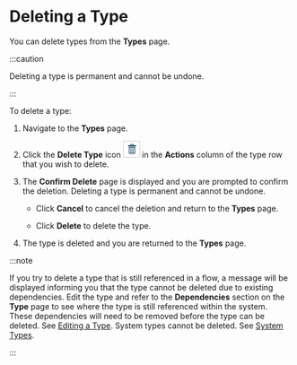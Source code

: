 # Deleting a Type

<head>
  <meta name="guidename" content="Flow"/>
  <meta name="context" content="GUID-6d68d0b3-00ee-4bc9-a02a-a87ac54aaaf3"/>
</head>


You can delete types from the **Types** page.

:::caution

Deleting a type is permanent and cannot be undone.

:::

To delete a type:

1.  Navigate to the **Types** page.
2.  Click the **Delete Type** icon ![Delete Type](../Images/img-flo-Action_Delete_e55ced0f-3cf6-4eb8-b592-03dade0569ee.png) in the **Actions** column of the type row that you wish to delete.
3.  The **Confirm Delete** page is displayed and you are prompted to confirm the deletion. Deleting a type is permanent and cannot be undone.
    -   Click **Cancel** to cancel the deletion and return to the **Types** page.

    -   Click **Delete** to delete the type.

4.  The type is deleted and you are returned to the **Types** page.

:::note

If you try to delete a type that is still referenced in a flow, a message will be displayed informing you that the type cannot be deleted due to existing dependencies. Edit the type and refer to the **Dependencies** section on the **Type** page to see where the type is still referenced within the system. These dependencies will need to be removed before the type can be deleted. See [Editing a Type](t-flo-Types_Editing_63c3214c-0269-4681-adb2-f3ec7a2d39ac.md). System types cannot be deleted. See [System Types](r-flo-Types_System_d5418044-1ac0-4d01-9485-5ebd06ab7f8e.md).

:::